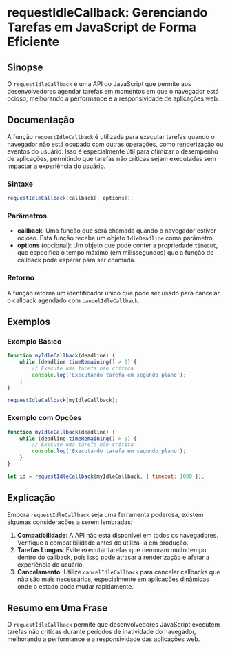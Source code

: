 <!--
Meta Description: # requestIdleCallback: Gerenciando Tarefas em JavaScript de Forma Eficiente ## Sinopse O `requestIdleCallback` é uma API do JavaScript que permite aos...
Meta Keywords: que, requestidlecallback, tarefas, não, javascript
-->

# requestIdleCallback: Gerenciando Tarefas em JavaScript de Forma Eficiente

## Sinopse
O `requestIdleCallback` é uma API do JavaScript que permite aos desenvolvedores agendar tarefas em momentos em que o navegador está ocioso, melhorando a performance e a responsividade de aplicações web.

## Documentação
A função `requestIdleCallback` é utilizada para executar tarefas quando o navegador não está ocupado com outras operações, como renderização ou eventos do usuário. Isso é especialmente útil para otimizar o desempenho de aplicações, permitindo que tarefas não críticas sejam executadas sem impactar a experiência do usuário.

### Sintaxe
```javascript
requestIdleCallback(callback[, options]);
```

### Parâmetros
- **callback**: Uma função que será chamada quando o navegador estiver ocioso. Esta função recebe um objeto `IdleDeadline` como parâmetro.
- **options** (opcional): Um objeto que pode conter a propriedade `timeout`, que especifica o tempo máximo (em milissegundos) que a função de callback pode esperar para ser chamada.

### Retorno
A função retorna um identificador único que pode ser usado para cancelar o callback agendado com `cancelIdleCallback`.

## Exemplos

### Exemplo Básico
```javascript
function myIdleCallback(deadline) {
    while (deadline.timeRemaining() > 0) {
        // Execute uma tarefa não crítica
        console.log('Executando tarefa em segundo plano');
    }
}

requestIdleCallback(myIdleCallback);
```

### Exemplo com Opções
```javascript
function myIdleCallback(deadline) {
    while (deadline.timeRemaining() > 0) {
        // Execute uma tarefa não crítica
        console.log('Executando tarefa em segundo plano');
    }
}

let id = requestIdleCallback(myIdleCallback, { timeout: 1000 });
```

## Explicação
Embora `requestIdleCallback` seja uma ferramenta poderosa, existem algumas considerações a serem lembradas:

1. **Compatibilidade**: A API não está disponível em todos os navegadores. Verifique a compatibilidade antes de utilizá-la em produção.
2. **Tarefas Longas**: Evite executar tarefas que demoram muito tempo dentro do callback, pois isso pode atrasar a renderização e afetar a experiência do usuário.
3. **Cancelamento**: Utilize `cancelIdleCallback` para cancelar callbacks que não são mais necessários, especialmente em aplicações dinâmicas onde o estado pode mudar rapidamente.

## Resumo em Uma Frase
O `requestIdleCallback` permite que desenvolvedores JavaScript executem tarefas não críticas durante períodos de inatividade do navegador, melhorando a performance e a responsividade das aplicações web.